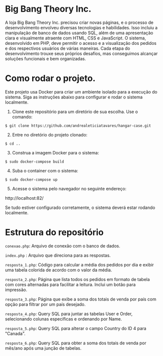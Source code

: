 # Big Bang Theory Inc.


A loja Big Bang Theory Inc. precisou criar novas páginas, e o processo de desenvolvimento envolveu diversas tecnologias e habilidades. Isso incluiu a manipulação de banco de dados usando SQL, além de uma apresentação clara e visualmente atraente com HTML, CSS e JavaScript. O sistema, desenvolvido em PHP, deve permitir o acesso e a visualização dos pedidos e dos respectivos usuários de várias maneiras. Cada etapa do desenvolvimento trouxe seus próprios desafios, mas conseguimos alcançar soluções funcionais e bem organizadas.

# Como rodar o projeto.

Este projeto usa Docker para criar um ambiente isolado para a execução do sistema. Siga as instruções abaixo para configurar e rodar o sistema localmente.

1. Clone este repositório para um diretório de sua escolha. Use o comando:
```
$ git clone https://github.com/andrealeticiatavares/hangar-case.git
```

2. Entre no diretório do projeto clonado:

```
$ cd ..
```
3. Construa a imagem Docker para o sistema:
```
$ sudo docker-compose build
```
4. Suba o container com o sistema:
```
$ sudo docker-compose up
```
5. Acesse o sistema pelo navegador no seguinte endereço:

http://localhost:82/

Se tudo estiver configurado corretamente, o sistema deverá estar rodando localmente.

# Estrutura do repositório

`conexao.php`: Arquivo de conexão com o banco de dados.

`index.php` : Arquivo que direciona para as respostas.

`resposta_1.php`: Código para calcular a média dos pedidos por dia e exibir uma tabela colorida de acordo com o valor da média.

`resposta_2.php`: Página que lista todos os pedidos em formato de tabela com cores alternadas para facilitar a leitura. Inclui um botão para impressão.

`resposta_3.php`: Página que exibe a soma dos totais de venda por país com opção para filtrar por um país desejado.

`resposta_4.php`: Query SQL para juntar as tabelas User e Order, selecionando colunas específicas e ordenando por Name.

`resposta_5.php`: Query SQL para alterar o campo Country do ID 4 para "Canada".

`resposta_6.php`: Query SQL para obter a soma dos totais de venda por mês/ano após uma junção de tabelas.
